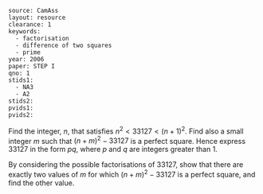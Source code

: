 ````
source: CamAss
layout: resource
clearance: 1
keywords: 
  - factorisation
  - difference of two squares
  - prime
year: 2006
paper: STEP I
qno: 1
stids1:
  - NA3
  - A2
stids2:
pvids1:
pvids2:

````
Find the integer, $n$, that satisfies $n^2<33127<(n+1)^2$. Find also a small integer $m$ such that $(n+m)^2-33127$ is a perfect square. Hence express $33127$ in the form $pq$, where $p$ and $q$ are integers greater than $1$.

By considering the possible factorisations of $33127$, show that there are exactly two values of $m$ for which $(n+m)^2-33127$ is a perfect square, and find the other value. 
